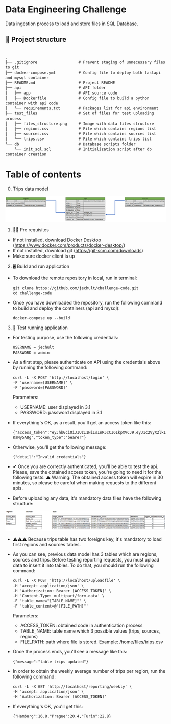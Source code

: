 # Data Engineering Challenge

Data ingestion process to load and store files in SQL Database.

## 📁 Project structure


```

.
├── .gitignore                  # Prevent staging of unnecessary files to git
├── docker-compose.yml          # Config file to deploy both fastapi and mysql container
├── README.md                   # Project README
├── api                         # API folder
│   ├── app                     # API source code
│   ├── Dockerfile              # Config file to build a python container with api code
│   └── requirements.txt        # Packages list for api environment
├── test_files                  # Set of files for test uploading process
│   ├── files_structure.png     # Image with data files structure
│   ├── regions.csv             # File which contains regions list
│   ├── sources.csv             # File which contains sources list
│   └── trips.csv               # File which contains trips list
└── db                          # Database scripts folder
    └── init_sql.sql            # Initialization script after db container creation

```

# Table of contents

0. Trips data model

<img src="https://github.com/jechult/challenge-code/blob/429bc5790386e4b638049f6ae4a97e7693b6f78e/db/data_model.png" alt="Alt text" title="Trip data model">

1. 👩‍💻 Pre requisites

- If not installed, download Docker Desktop (https://www.docker.com/products/docker-desktop/)
- If not installed, download git (https://git-scm.com/downloads)
- Make sure docker client is up

2. 🖥 Build and run application

- To download the remote repository in local, run in terminal:

    ```shell
    git clone https://github.com/jechult/challenge-code.git
    cd challenge-code
    ```
- Once you have downloaded the repository, run the following command to build and deploy the containers (api and mysql):

    ```shell
    docker-compose up --build
    ```

3. 🧪 Test running application

- For testing purpose, use the following credentials:

    ```shell
    USERNAME = jechult
    PASSWORD = admin
    ```

- As a first step, please authenticate on API using the credentials above by running the following command:

    ```shell
    curl -L -X POST 'http://localhost/login' \
    -F 'username=[USERNAME]' \
    -F 'password=[PASSWORD]'
    ```

    Parameters:
    - USERNAME: user displayed in 3.1
    - PASSWORD: password displayed in 3.1

- If everything's OK, as a result, you'll get an access token like this:

    ```shell
    {"access_token":"eyJhbGciOiJIUzI1NiIsInR5cCI6IkpXVCJ9.eyJ1c2VyX2lkIjoiamVjaHVsdCIsImV4cCI6MTY1OTI4OTYxN30.8hAm4rYXXgk3MHxICzeL33luxKcR5Aeyf3-KaMy5A8g","token_type":"bearer"}
    ```

- Otherwise, you'll get the following message:

    ```shell
    {"detail":"Invalid credentials"}
    ```

- ✔ Once you are correctly authenticated, you'll be able to test the api. Please, save the obtained access token,
you're going to need it for the following tests. ⚠ Warning: The obtained access token will expire in 30 minutes, so please be
careful when making requests to the different apis.

- Before uploading any data, it's mandatory data files have the following structure:

<img src="https://github.com/jechult/challenge-code/blob/429bc5790386e4b638049f6ae4a97e7693b6f78e/test_files/files_structure.png" alt="Alt text" title="Test files structure">

- ⚠⚠⚠ Because trips table has two foreigns key, it's mandatory to load first regions and sources tables.

- As you can see, previous data model has 3 tables which are regions, sources and trips. Before testing reporting requests, you
must upload data to insert it into tables. To do that, you should run the following command:

    ```shell
    curl -L -X POST 'http://localhost/uploadfile' \
    -H 'accept: application/json' \
    -H 'Authorization: Bearer [ACCESS_TOKEN]' \
    -H 'Content-Type: multipart/form-data' \
    -F 'table_name="[TABLE_NAME]"' \
    -F 'table_content=@"[FILE_PATH]"'
    ```

    Parameters:
    - ACCESS_TOKEN: obtained code in authentication process
    - TABLE_NAME: table name which 3 possible values (trips, sources, regions)
    - FILE_PATH: path where file is stored. Example: /home/files/trips.csv

- Once the process ends, you'll see a message like this:

    ```shell
    {"message":"table trips updated"}
    ```

- In order to obtain the weekly average number of trips per region, run the following command:

    ```shell
    curl -L -X GET 'http://localhost/reporting/weekly' \
    -H 'accept: application/json' \
    -H 'Authorization: Bearer [ACCESS_TOKEN]'
    ```

- If everything's OK, you'll get this:

    ```shell
    {"Hamburg":16.8,"Prague":20.4,"Turin":22.8}
    ```